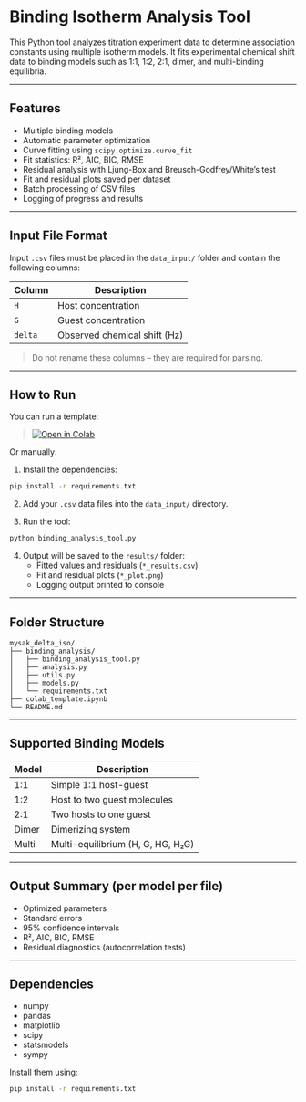 
# Binding Isotherm Analysis Tool

This Python tool analyzes titration experiment data to determine association constants using multiple isotherm models. It fits experimental chemical shift data to binding models such as 1:1, 1:2, 2:1, dimer, and multi-binding equilibria.

---

## Features

- Multiple binding models
- Automatic parameter optimization
- Curve fitting using `scipy.optimize.curve_fit`
- Fit statistics: R², AIC, BIC, RMSE
- Residual analysis with Ljung-Box and Breusch-Godfrey/White’s test
- Fit and residual plots saved per dataset
- Batch processing of CSV files
- Logging of progress and results

---


## Input File Format

Input `.csv` files must be placed in the `data_input/` folder and contain the following columns:

| Column | Description                      |
|--------|----------------------------------|
| `H`    | Host concentration               |
| `G`    | Guest concentration              |
| `delta`| Observed chemical shift (Hz)     |

> Do not rename these columns – they are required for parsing.

---

## How to Run

You can run a template:
> [![Open in Colab](https://colab.research.google.com/assets/colab-badge.svg)](https://colab.research.google.com/github/Deam0on/mysak_delta_iso/blob/main/colab_template.ipynb)

Or manually:
1. Install the dependencies:

```bash
pip install -r requirements.txt
```

2. Add your `.csv` data files into the `data_input/` directory.

3. Run the tool:

```bash
python binding_analysis_tool.py
```

4. Output will be saved to the `results/` folder:
   - Fitted values and residuals (`*_results.csv`)
   - Fit and residual plots (`*_plot.png`)
   - Logging output printed to console

---
## Folder Structure

```
mysak_delta_iso/
├── binding_analysis/
│   ├── binding_analysis_tool.py
│   ├── analysis.py
│   ├── utils.py
│   ├── models.py
│   └── requirements.txt
├── colab_template.ipynb
└── README.md
```

---

## Supported Binding Models

| Model  | Description                   |
|--------|-------------------------------|
| 1:1    | Simple 1:1 host-guest         |
| 1:2    | Host to two guest molecules   |
| 2:1    | Two hosts to one guest        |
| Dimer  | Dimerizing system             |
| Multi  | Multi-equilibrium (H, G, HG, H₂G) |

---

## Output Summary (per model per file)

- Optimized parameters
- Standard errors
- 95% confidence intervals
- R², AIC, BIC, RMSE
- Residual diagnostics (autocorrelation tests)

---

## Dependencies

- numpy
- pandas
- matplotlib
- scipy
- statsmodels
- sympy

Install them using:

```bash
pip install -r requirements.txt
```
